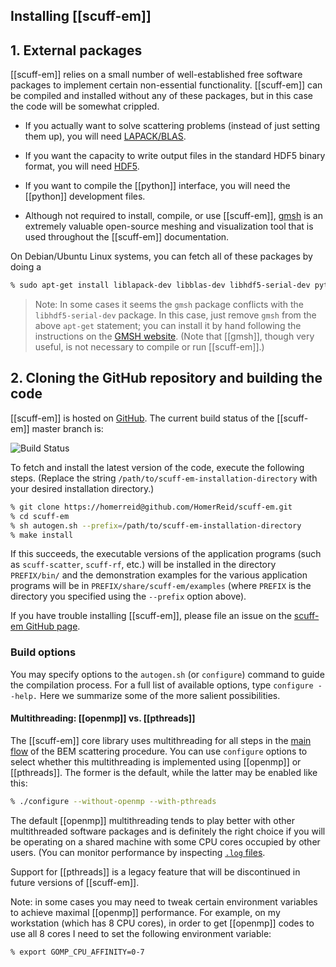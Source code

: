 ## Installing [[scuff-em]]

## 1. External packages

[[scuff-em]] relies on a small number of well-established free 
software packages to implement certain non-essential functionality. 
[[scuff-em]] can be compiled and installed without any of these packages, 
but in this case the code will be somewhat crippled.

+ If you actually want to solve scattering problems (instead of 
  just setting them up), you will need
  [LAPACK/BLAS](http://www.netlib.org/lapack).

+ If you want the capacity to write output files in the 
  standard HDF5 binary format, you will need
  [HDF5](http://www.hdfgroup.org/HDF5).

+ If you want to compile the [[python]] interface, you will need the
  [[python]] development files.

+ Although not required to install, compile, or use
  [[scuff-em]],
  [<span class="SC">gmsh</span>](http://geuz.org/gmsh)
  is an extremely valuable open-source meshing and visualization
  tool that is used throughout the
  [[scuff-em]] documentation.

On Debian/Ubuntu Linux systems, you can fetch all of these packages by doing a 

````bash
% sudo apt-get install liblapack-dev libblas-dev libhdf5-serial-dev python-dev gmsh
````

> Note: In some cases it seems the ``gmsh`` package conflicts with 
> the ``libhdf5-serial-dev`` package. In this case, just 
> remove ``gmsh`` from the above ``apt-get`` statement; you can 
> install it by hand following the instructions
> on the [GMSH website](http://geuz.org/gmsh).
> (Note that [[gmsh]], though very useful, 
> is not necessary to compile or run [[scuff-em]].)

## 2. Cloning the GitHub repository and building the code

[[scuff-em]] is hosted on [GitHub][GitHub].
The current build status of the [[scuff-em]] master branch is:

![Build Status](https://travis-ci.org/HomerReid/scuff-em.svg?branch=master)

To fetch and install the latest version of the 
code, execute the following steps. (Replace the string
``/path/to/scuff-em-installation-directory``
with your desired installation directory.)

````bash
% git clone https://homerreid@github.com/HomerReid/scuff-em.git
% cd scuff-em
% sh autogen.sh --prefix=/path/to/scuff-em-installation-directory
% make install
````

If this succeeds, the executable versions of the application
programs (such as ``scuff-scatter``, ``scuff-rf``, etc.) will be 
installed in the directory ``PREFIX/bin/`` 
and the demonstration examples for the various application programs 
will be in ``PREFIX/share/scuff-em/examples``
(where ``PREFIX`` is the directory you specified using the 
``--prefix`` option above).

If you have trouble installing [[scuff-em]],
please file an issue on the 
[<span class="SC">scuff-em</span> GitHub page][GitHub].

### Build options

You may specify options to the ``autogen.sh``
(or ``configure``) command to guide the compilation process. 
For a full list of available options,
type ``configure --help.`` Here we summarize some of the
more salient possibilities.

<a name="Threading"></a>
#### Multithreading: [[openmp]] vs. [[pthreads]] 

The [[scuff-em]] core library 
uses multithreading for all steps in the
<a href="scuff-em/libscuff/MainFlow.shtml">main flow</a> of
the BEM scattering procedure. You can use ``configure``
options to select whether this multithreading is implemented
using [[openmp]] or [[pthreads]]. The former is the default,
while the latter may be enabled like this:

````bash
% ./configure --without-openmp --with-pthreads
````

The default [[openmp]]
multithreading tends to play better with other multithreaded 
software packages and is definitely the right choice if you 
will be operating on a shared machine with some CPU cores 
occupied by other users. 
(You can monitor performance by inspecting
[`.log` files][LogFiles].

Support for [[pthreads]]
is a legacy feature that will be discontinued in future versions of 
[[scuff-em]].

Note: in some cases you may need to tweak certain environment 
variables to achieve maximal 
[[openmp]] performance.
For example, on my workstation (which has 8 CPU cores),
in order to get [[openmp]] codes
to use all 8 cores I need to set the following environment
variable:

````bash
% export GOMP_CPU_AFFINITY=0-7
````

[GitHub]:                      https://github.com/HomerReid/scuff-em/
[LogFiles]:                    ../applications/GeneralReference.md#LogFiles
